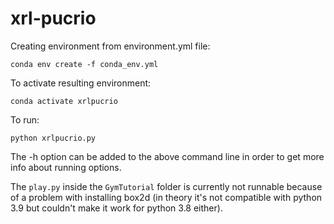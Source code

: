 # xrl-pucrio

Creating environment from environment.yml file:
```
conda env create -f conda_env.yml
```

To activate resulting environment: 
```
conda activate xrlpucrio
```

To run:
```
python xrlpucrio.py
```

The -h option can be added to the above command line in order to get more info about running options.

The `play.py` inside the `GymTutorial` folder is currently not runnable because of a problem with installing box2d (in theory it's not compatible with python 3.9 but couldn't make it work for python 3.8 either).